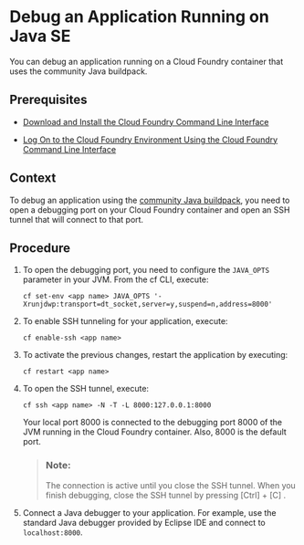<!-- loio0d6e305f08574bca811d42b55c3c0b47 -->

# Debug an Application Running on Java SE

You can debug an application running on a Cloud Foundry container that uses the community Java buildpack.



<a name="loio0d6e305f08574bca811d42b55c3c0b47__prereq_ih3_1v5_gjb"/>

## Prerequisites

-   [Download and Install the Cloud Foundry Command Line Interface](../50-administration-and-ops/download-and-install-the-cloud-foundry-command-line-interface-4ef907a.md)

-   [Log On to the Cloud Foundry Environment Using the Cloud Foundry Command Line Interface](../50-administration-and-ops/log-on-to-the-cloud-foundry-environment-using-the-cloud-foundry-command-line-interface-7a37d66.md)




## Context

To debug an application using the [community Java buildpack](https://github.com/cloudfoundry/java-buildpack), you need to open a debugging port on your Cloud Foundry container and open an SSH tunnel that will connect to that port.



## Procedure

1.  To open the debugging port, you need to configure the `JAVA_OPTS` parameter in your JVM. From the cf CLI, execute:

    ```
    cf set-env <app name> JAVA_OPTS '-Xrunjdwp:transport=dt_socket,server=y,suspend=n,address=8000'
    ```

2.  To enable SSH tunneling for your application, execute:

    ```
    cf enable-ssh <app name>
    ```

3.  To activate the previous changes, restart the application by executing:

    ```
    cf restart <app name>
    ```

4.  To open the SSH tunnel, execute:

    ```
    cf ssh <app name> -N -T -L 8000:127.0.0.1:8000
    ```

    Your local port 8000 is connected to the debugging port 8000 of the JVM running in the Cloud Foundry container. Also, 8000 is the default port.

    > ### Note:  
    > The connection is active until you close the SSH tunnel. When you finish debugging, close the SSH tunnel by pressing [Ctrl\] + [C\] .

5.  Connect a Java debugger to your application. For example, use the standard Java debugger provided by Eclipse IDE and connect to `localhost:8000`.


